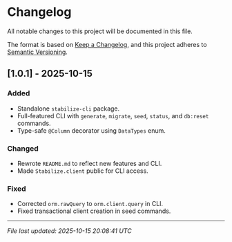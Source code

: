 # Changelog

All notable changes to this project will be documented in this file.

The format is based on [Keep a Changelog](https://keepachangelog.com/en/1.0.0/),
and this project adheres to [Semantic Versioning](https://semver.org/spec/v2.0.0.html).

## [1.0.1] - 2025-10-15

### Added
- Standalone `stabilize-cli` package.
- Full-featured CLI with `generate`, `migrate`, `seed`, `status`, and `db:reset` commands.
- Type-safe `@Column` decorator using `DataTypes` enum.

### Changed
- Rewrote `README.md` to reflect new features and CLI.
- Made `Stabilize.client` public for CLI access.

### Fixed
- Corrected `orm.rawQuery` to `orm.client.query` in CLI.
- Fixed transactional client creation in seed commands.

---
*File last updated: 2025-10-15 20:08:41 UTC*